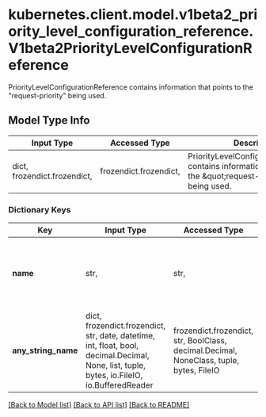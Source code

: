 # kubernetes.client.model.v1beta2_priority_level_configuration_reference.V1beta2PriorityLevelConfigurationReference

PriorityLevelConfigurationReference contains information that points to the \"request-priority\" being used.

## Model Type Info
Input Type | Accessed Type | Description | Notes
------------ | ------------- | ------------- | -------------
dict, frozendict.frozendict,  | frozendict.frozendict,  | PriorityLevelConfigurationReference contains information that points to the \&quot;request-priority\&quot; being used. | 

### Dictionary Keys
Key | Input Type | Accessed Type | Description | Notes
------------ | ------------- | ------------- | ------------- | -------------
**name** | str,  | str,  | &#x60;name&#x60; is the name of the priority level configuration being referenced Required. | 
**any_string_name** | dict, frozendict.frozendict, str, date, datetime, int, float, bool, decimal.Decimal, None, list, tuple, bytes, io.FileIO, io.BufferedReader | frozendict.frozendict, str, BoolClass, decimal.Decimal, NoneClass, tuple, bytes, FileIO | any string name can be used but the value must be the correct type | [optional]

[[Back to Model list]](../../README.md#documentation-for-models) [[Back to API list]](../../README.md#documentation-for-api-endpoints) [[Back to README]](../../README.md)

